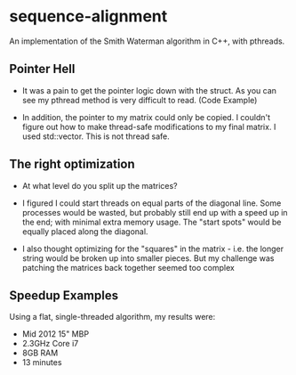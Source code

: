 # sequence-alignment
An implementation of the Smith Waterman algorithm in C++, with pthreads.

## Pointer Hell
- It was a pain to get the pointer logic down with the struct. As you can see my pthread method is very difficult to read. (Code Example)

- In addition, the pointer to my matrix could only be copied.  I couldn't figure out how to make thread-safe modifications to my final matrix.  I used std::vector.  This is not thread safe.

## The right optimization
- At what level do you split up the matrices?

- I figured I could start threads on equal parts of the diagonal line.  Some processes would be wasted, but probably still end up with a speed up in the end; with minimal extra memory usage.  The "start spots" would be equally placed along the diagonal.

- I also thought optimizing for the "squares" in the matrix - i.e. the longer string would be broken up into smaller pieces.  But my challenge was patching the matrices back together seemed too complex

## Speedup Examples
Using a flat, single-threaded algorithm, my results were:
- Mid 2012 15" MBP
- 2.3GHz Core i7
- 8GB RAM
- 13 minutes
